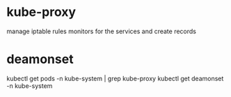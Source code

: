 # kube-proxy

manage iptable rules
monitors for the services and create records

# deamonset
kubectl get pods -n kube-system | grep kube-proxy
kubectl get deamonset -n kube-system
